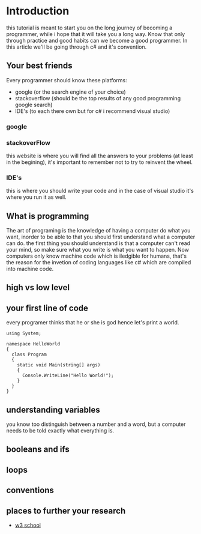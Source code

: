 # Introduction 
this tutorial is meant to start you on the long journey of becoming a programmer, while i hope that it will take you a long way. Know that only through practice and good habits can we become a good programmer. In this article we'll be going through c# and it's convention. 


## Your best friends
Every programmer should know these platforms:
- google (or the search engine of your choice)
- stackoverflow (should be the top results of any good programming google search)
- IDE's (to each there own but for c# i recommend visual studio)
### google
### stackoverFlow 
this website is where you will find all the answers to your problems (at least in the begining), it's important to remember not to try to reinvent the wheel.
### IDE's
this is where you should write your code and in the case of visual studio it's where you run it as well.


## What is programming 
The art of programing is the knowledge of having a computer do what you want, inorder to be able to that you should first understand what a computer can do. the first thing you should understand is that a computer can't read your mind, so make sure what you write is what you want to happen. Now computers only know machine code which is iledgible for humans, that's the reason for the invetion of coding languages like c# which are compiled into machine code.


## high vs low level

## your first line of code
every programer thinks that he or she is god hence let's print a world.
```
using System;

namespace HelloWorld
{
  class Program
  {
    static void Main(string[] args)
    {
      Console.WriteLine("Hello World!");    
    }
  }
}
```

## understanding variables
you know too distinguish between a number and a word, but a computer needs to be told exactly what everything is.

## booleans and ifs

## loops

## conventions 

## places to further your research
- [w3 school](https://www.w3schools.com/cs/index.php)
